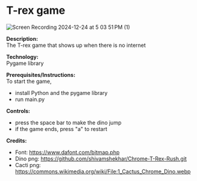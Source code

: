 # T-rex game

![Screen Recording 2024-12-24 at 5 03 51 PM (1)](https://github.com/user-attachments/assets/3369d74b-0539-4b40-90e9-e0b71058487c)

**Description:**  
The T-rex game that shows up when there is no internet  

**Technology:**  
Pygame library  

**Prerequisites/Instructions:**  
To start the game,
* install Python and the pygame library
* run main.py  

**Controls:**  
* press the space bar to make the dino jump  
* if the game ends, press "a" to restart  

**Credits:**  
* Font: https://www.dafont.com/bitmap.php  
* Dino png: https://github.com/shivamshekhar/Chrome-T-Rex-Rush.git  
* Cacti png: https://commons.wikimedia.org/wiki/File:1_Cactus_Chrome_Dino.webp  
